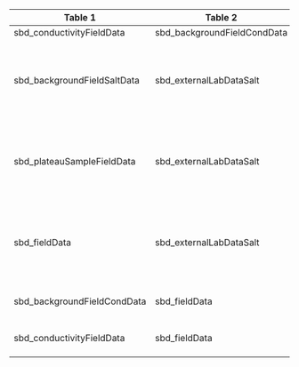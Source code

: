 |Table 1|Table 2|Join by field(s)|
|------------------------|------------------------|-------------------------------|
sbd_conductivityFieldData|sbd_backgroundFieldCondData|hoboSampleID
sbd_backgroundFieldSaltData|sbd_externalLabDataSalt|Not fully automatable: saltBackgroundSampleID is one of the sample types returned in sbd_externalLabDataSalt as saltSampleID. See Standard Calculations.
sbd_plateauSampleFieldData|sbd_externalLabDataSalt|Not fully automatable: saltTracerSampleID is one of the sample types returned in sbd_externalLabDataSalt as saltSampleID. See Standard Calculations.
sbd_fieldData|sbd_externalLabDataSalt|Not fully automatable: injectateSampleID is one of the sample types returned in sbd_externalLabDataSalt as saltSampleID. See Standard Calculations.
sbd_backgroundFieldCondData|sbd_fieldData|Join not recommended: data can be related by date and site of sampling
sbd_conductivityFieldData|sbd_fieldData|Join not recommended: data can be related by date and site of sampling

